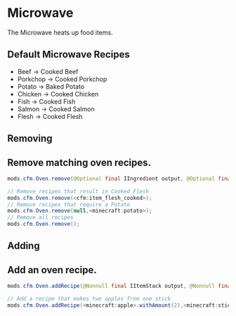 # Microwave
The Microwave heats up food items.

## Default Microwave Recipes
- Beef -> Cooked Beef
- Porkchop -> Cooked Porkchop
- Potato -> Baked Potato
- Chicken -> Cooked Chicken
- Fish -> Cooked Fish
- Salmon -> Cooked Salmon
- Flesh -> Cooked Flesh

## Removing
Remove matching oven recipes.
------
```java
mods.cfm.Oven.remove(@Optional final IIngredient output, @Optional final IIngredient input);

// Remove recipes that result in Cooked Flesh
mods.cfm.Oven.remove(<cfm:item_flesh_cooked>);
// Remove recipes that require a Potato
mods.cfm.Oven.remove(null,<minecraft:potato>);
// Remove all recipes
mods.cfm.Oven.remove();
```

## Adding
Add an oven recipe.
------
```java
mods.cfm.Oven.addRecipe(@Nonnull final IItemStack output, @Nonnull final IItemStack input);

// Add a recipe that makes two apples from one stick
mods.cfm.Oven.addRecipe(<minecraft:apple>.withAmount(2),<minecraft:stick>);
```
